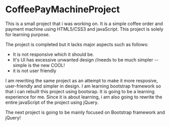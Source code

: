 # CoffeePayMachineProject

This is a small project that i was working on. It is a simple coffee order and payment machine using HTML5/CSS3 and javaScript. 
This project is solely for learning purpose. 

The project is completed but it lacks major aspects such as follows: 
- It is not responsive which it should be.
- It's UI has excessive unwanted design //needs to be much simpler -- simple is the new COOL!
- it is not user friendly


I am rewriting the same project as an attempt to make it more resposive, user-friendly and simpler in design. I am 
learning bootstrap framework so that i can rebuilt this project using bootsrap. It is going to be a learning experience for me.
Since it is about learning, i am also going to  rewrite the entire javaScript of the project using jQuery.

The next project is going to be mainly focused on Bootstrap framework and jQuery!
